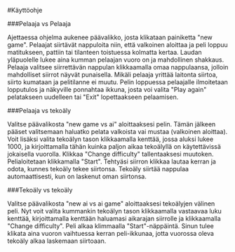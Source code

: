 #Käyttöohje

###Pelaaja vs Pelaaja

Ajettaessa ohjelma aukenee päävalikko, josta klikataan painiketta "new game". Pelaajat siirtävät nappuloita niin, että valkoinen aloittaa ja peli loppuu matitukseen, pattiin tai tilanteen toistuessa kolmatta kertaa. Laudan yläpuolelle lukee aina kumman pelaajan vuoro on ja mahdollinen shakkaus. Pelaaja valitsee siirrettävän nappulan klikkaamalla omaa nappulaansa, jolloin mahdolliset siirrot näyvät punaisella. Mikäli pelaaja yrittää laitonta siirtoa, siirto kumataan ja pelitilanne ei muutu. Pelin loppuessa pelaajalle ilmoitetaan lopputulos ja näkyville ponnahtaa ikkuna, josta voi valita "Play again" pelatakseen uudelleen tai "Exit" lopettaakseen pelaamisen.

###Pelaaja vs tekoäly

Valitse päävalikosta "new game vs ai" aloittaaksesi pelin. Tämän jälkeen pääset valitsemaan haluatko pelata valkoista vai mustaa (valkoinen aloittaa). Voit lisäksi valita tekoälyn tason klikkaamalla kenttää, jossa aluksi lukee 1000, ja kirjoittamalla tähän kuinka paljon aikaa tekoälyllä on käytettävissä jokaisella vuorolla. Klikkaa "Change difficulty" tallentaaksesi muutoken. Pelialoitetaan klikkamalla "Start". Tehtyäsi siirron klikkaa lautaa kerran ja odota, kunnes tekoäly tekee siirtonsa. Tekoäly siirtää nappulaa automaattisesti, kun on laskenut oman siirtonsa.

###Tekoäly vs tekoäly

Valitse päävalikosta "new ai vs ai game" aloittaaksesi tekoälyjen välinen peli. Nyt voit valita kummankin tekoälyn tason klikkaamalla vastaavaa luku kenttää, kirjoittamalla kenttään haluamasi aikarajan siirrolle ja klikkaamalla "Change difficulty". Peli alkaa klimmaalla "Start"-näppäintä. Sinun tulee klikata aina vuoron vaihtuessa kerran peli-ikkunaa, jotta vuorossa oleva tekoäly alkaa laskemaan siirtoaan.
